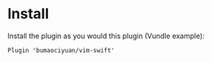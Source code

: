# Install


Install the plugin as you would this plugin (Vundle example):

```
Plugin 'bumaociyuan/vim-swift'
```
